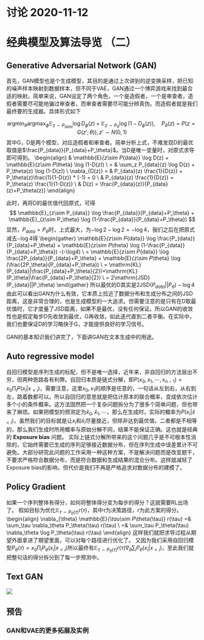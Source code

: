 讨论 2020-11-12
=

# 经典模型及算法导览 （二）
## Generative Adversarial Network (GAN)
首先，GAN模型也是个生成模型，其目的是通过上次讲到的逆变换采样，把已知的噪声样本映射到数据样本，但不同于VAE，GAN通过一个博弈游戏来找到最合适的映射。简单来说，GAN设定了两个角色，一个是造假者，一个是审查者，造假者需要尽可能地骗过审查者，而审查者需要尽可能分辨真伪。而造假者就是我们最终要的生成器。具体形式如下

$$ \mathrm{argmin}_\theta \mathrm{argmax}_\phi \mathbb{E}_{z\sim P_{data}} \log D_\phi(z) + \mathbb{E}_{z\sim P_\theta} \log (1-D_\phi(z)), \quad P_\theta(z) = P(z=G(z';\theta)),z'\sim N(0,1) $$
其中G，D是两个模型，对应造假者和审查者。简单分析上式，不难发现D的最优取值是$\frac{P_{data}}{P_{data}+P_\theta}$。当D是唯一变量时，对原式求导即可得到。
\begin{align}
& \mathbb{E}_{z\sim P_{data}} \log D(z) + \mathbb{E}_{z\sim P_\theta} \log (1-D(z)) \\
= & \sum_z P_{data}(z) \log D(z) + P_\theta(z) \log (1-D(z)) \\
\nabla_{D(z)} = &  P_{data}(z) \frac{1}{D(z)} + P_\theta(z)\frac{1}{1-D(z)} * (-1) = 0 \\
& P_{data}(z) \frac{1}{D(z)} = P_\theta(z) \frac{1}{1-D(z)} \\
& D(z) = \frac{P_{data}(z)}{P_{data}(z)+P_\theta(z)} 
\end{align}

此时，再将D的最优值代回原式，可得
$$ \mathbb{E}_{z\sim P_{data}} \log \frac{P_{data}}{P_{data}+P_\theta} + \mathbb{E}_{z\sim P_\theta} \log (1-\frac{P_{data}}{P_{data}+P_\theta}) $$
显然，$P_{data} = P_\theta$时，上式最大，为$-\log2-\log2 = -\log4$，我们之后在把原式减去$-\log4$得
\begin{gather}
\mathbb{E}_{z\sim P_{data}} \log \frac{P_{data}}{P_{data}+P_\theta} + \mathbb{E}_{z\sim P_\theta} \log (1-\frac{P_{data}}{P_{data}+P_\theta}) -(-\log4) \\
= \mathbb{E}_{z\sim P_{data}} \log \frac{2P_{data}}{P_{data}+P_\theta} + \mathbb{E}_{z\sim P_\theta} \log (\frac{2P_\theta}{P_{data}+P_\theta}) \\
= \mathrm{KL}(P_{data}|\frac{P_{data}+P_\theta}{2})+\mathrm{KL}(P_\theta|\frac{P_{data}+P_\theta}{2}) \\
= 2\mathrm{JSD}(P_{data}||P_\theta)
\end{gather}
所以最优的D其实是$2\mathrm{JSD}(P_{data}||P_\theta)-\log4$
由此可以看出GAN为什么有效，它本质上拉近了数据分布和生成分布之间的JSD距离，这是非常合理的，也是生成模型的一大追求。但需要注意的是只有在D取最优值时，它才度量了JSD距离，如果不是最优，没有任何保证。所以GAN的收敛性也是假定每步D先收敛到最优，G再收敛，如此迭代直到二者平衡。在实际中，我们也要保证D的学习略快于G，才能提供良好的学习信号。

GAN的基本知识我们讲完了，下面讲GAN在文本生成中的用途。
## Auto regressive model
自回归模型是序列生成的标配，但不是唯一选择，近年来，非自回归的方法层出不穷，但两种思路各有利弊。自回归本质是链式分解，即$P(x_0,x_1,\cdots,x_{n-1})= x_0 \prod_i P(x_i|x_{<i})$，需要注意，这里$x_0,x_1$的顺序是任意的，一句话从左到右，从右到左，跳着数都可以。所以自回归的意思就是把估计原本的联合概率，变成依次估计多个小的条件概率。这方法固然把一个复杂问题拆分为了很多个简单问题，但也带来了麻烦。如果把模型的预测定为$\hat{x}_0,\hat{x}_1,\cdots$，那么在生成时，实际的概率为$P(x_i|\hat{x}_{<i})$，虽然我们的目标就是让$x_i$和$\hat{x}_i$尽量接近，但除非达到最优值，二者都是不相等的，那么我们生成时所用概率与原始分解不同，结果不能保证正确。这也就是经典的 **Exposure bias** 问题。 实际上链式分解所带来的这个问题几乎是不可根本性消除的，它始终需要已生成的序列足够接近数据分布，但在序列生成中误差累计不可避免。大部分研究此问题的工作采用一种这种方案，不是解决问题而是改变题干，不要求严格符合数据分布，而是符合数据和生成结果的混合分布。这样就减轻了Exposure bias的影响，但代价是我们不再是严格追求对数据分布的建模了。

## Policy Gradient
如果一个序列整体有得分，如何将整体得分变为每步的得分？这就需要RL出场了。
假如目标为优化$\mathbb{E}_{\tau\sim P_\theta(\tau)} r(\tau)$，其中$\tau$为决策路径，$r$为此方案的得分。
\begin{align}
\nabla_{\theta} \mathbb{E}_{\tau\sim P_\theta(\tau)} r(\tau) =& \sum_\tau \nabla_\theta P_\theta(\tau) r(\tau) \\
=& \sum_\tau P_\theta(\tau) \nabla_\theta \log P_\theta(\tau) r(\tau)
\end{align}
这样我们就把求导过程从期望外面拿进了期望里面，可以对每个路径进行优化了。
又因为我们采用自回归模型$P_\theta(\tau) = x_0 \prod_i P_\theta(x_i|x_{<i})$所以最终有$\mathbb{E}_{\tau \sim P_\theta(\tau)} r(\tau) \nabla_\theta  \sum_i P_\theta(x_i|x_{<i})$，至此我们就把整句话的得分拆分到了每一步预测中。
## Text GAN

![](https://i.imgur.com/Hwwncas.png)


## 预告
### GAN和VAE的更多拓展及实例

